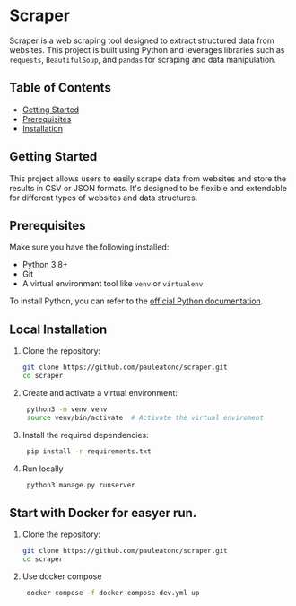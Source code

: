 # Scraper

Scraper is a web scraping tool designed to extract structured data from websites. This project is built using Python and leverages libraries such as `requests`, `BeautifulSoup`, and `pandas` for scraping and data manipulation.

## Table of Contents
- [Getting Started](#getting-started)
- [Prerequisites](#prerequisites)
- [Installation](#installation)


## Getting Started

This project allows users to easily scrape data from websites and store the results in CSV or JSON formats. It's designed to be flexible and extendable for different types of websites and data structures.

## Prerequisites

Make sure you have the following installed:

- Python 3.8+
- Git
- A virtual environment tool like `venv` or `virtualenv`

To install Python, you can refer to the [official Python documentation](https://www.python.org/downloads/).

## Local Installation

1. Clone the repository:

   ```bash
   git clone https://github.com/pauleatonc/scraper.git
   cd scraper

2. Create and activate a virtual environment:

   ```bash
    python3 -m venv venv
    source venv/bin/activate  # Activate the virtual enviroment

3. Install the required dependencies:

   ```bash
    pip install -r requirements.txt

4. Run locally

   ```bash
    python3 manage.py runserver


## Start with Docker for easyer run.

1. Clone the repository:

   ```bash
   git clone https://github.com/pauleatonc/scraper.git
   cd scraper

2. Use docker compose

   ```bash
    docker compose -f docker-compose-dev.yml up
